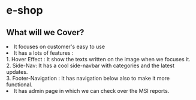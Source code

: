 # e-shop
## What will we Cover?
<li>It focuses on customer's easy to use</li>
<li>It has a lots of features :</br>
    1. Hover Effect : It show the texts written on the image when we focuses it.</br>
    2. Side-Nav: It has a cool side-navbar with categories and the latest updates.</br>
    3. Footer-Navigation : It has navigation below also to make it more functional.</br></li>
 <li>It has admin page in which we can check over the MSI reports.</li>
 
 
